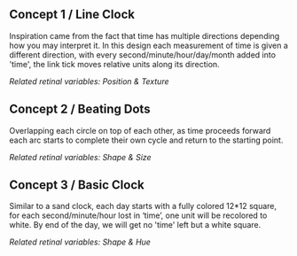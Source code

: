 ## Concept 1 / Line Clock

Inspiration came from the fact that time has multiple directions depending how you may interpret it. In this design each measurement of time is given a different direction, with every second/minute/hour/day/month added into 'time', the link tick moves relative units along its direction.

*Related retinal variables: Position & Texture*

<!--![](Sketch1.jpg)-->

## Concept 2 / Beating Dots

Overlapping each circle on top of each other, as time proceeds forward each arc starts to complete their own cycle and return to the starting point.

*Related retinal variables: Shape & Size*

<!--![](Sketch2.jpg)-->

## Concept 3 / Basic Clock

Similar to a sand clock, each day starts with a fully colored 12*12 square, for each second/minute/hour lost in ‘time’, one unit will be recolored to white. By end of the day, we will get no 'time' left but a white square.

*Related retinal variables: Shape & Hue*

<!--![](Sketch3.jpg)-->
